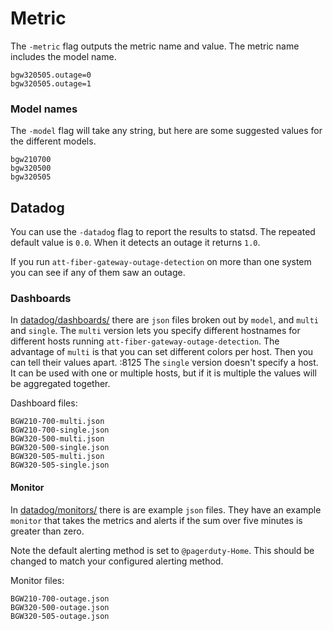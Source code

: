 # Metric
The `-metric` flag outputs the metric name and value. The metric name includes
the model name.

```
bgw320505.outage=0
bgw320505.outage=1
```

### Model names
The `-model` flag will take any string, but here are some suggested values for
the different models.

```
bgw210700
bgw320500
bgw320505
```

## Datadog
You can use the `-datadog` flag to report the results to statsd. The repeated
default value is `0.0`. When it detects an outage it returns `1.0`.

If you run `att-fiber-gateway-outage-detection` on more than one system you can
see if any of them saw an outage.

### Dashboards
In [datadog/dashboards/](datadog/dashboards) there are `json` files broken out by `model`, and
`multi` and `single`.
The `multi` version lets you specify different hostnames
for different hosts running `att-fiber-gateway-outage-detection`. The advantage
of `multi` is that you can set different colors per host. Then you can tell
their values apart.
:8125
The `single` version doesn't specify a host. It can be used with one or multiple
hosts, but if it is multiple the values will be aggregated together.

Dashboard files:
```
BGW210-700-multi.json
BGW210-700-single.json
BGW320-500-multi.json
BGW320-500-single.json
BGW320-505-multi.json
BGW320-505-single.json
```

#### Monitor
In [datadog/monitors/](datadog/monitors) there is are example `json` files. They have an example
`monitor` that takes the metrics and alerts if the sum over five minutes is
greater than zero.

Note the default alerting method is set to `@pagerduty-Home`. This should be
changed to match your configured alerting method.

Monitor files:
```
BGW210-700-outage.json
BGW320-500-outage.json
BGW320-505-outage.json
```
